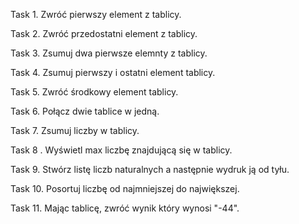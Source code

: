 Task 1. 
Zwróć pierwszy element z tablicy.

Task 2.
Zwróć przedostatni element z tablicy.

Task 3. Zsumuj dwa pierwsze elemnty z tablicy.

Task 4. Zsumuj pierwszy i ostatni element tablicy.

Task 5. Zwróć środkowy element tablicy.

Task 6. Połącz dwie tablice w jedną.

Task 7. Zsumuj liczby w tablicy.

Task 8 . Wyświetl max liczbę znajdującą się w tablicy.

Task 9. Stwórz listę liczb naturalnych a następnie wydruk ją od tyłu.

Task 10. Posortuj liczbę od najmniejszej do największej.

Task 11. Mając tablicę, zwróć wynik który wynosi "-44".
